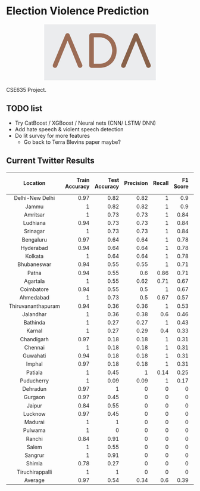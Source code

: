 # Election Violence Prediction
<p align="center">
<img src="assets/ada.png" width="300">
</p>
<p>
CSE635 Project.
</p>


## TODO list

* Try CatBoost / XGBoost / Neural nets (CNN/ LSTM/ DNN)
* Add hate speech & violent speech detection
* Do lit survey for more features
  * Go back to Terra Blevins paper maybe?

## Current Twitter Results
|      Location      |   Train Accuracy |   Test Accuracy |   Precision |   Recall |   F1 Score |   +'s in data |
|:------------------:|-----------------:|----------------:|------------:|---------:|-----------:|--------------:|
|  Delhi-New Delhi   |             0.97 |            0.82 |        0.82 |     1    |       0.9  |          0.93 |
|       Jammu        |             1    |            0.82 |        0.82 |     1    |       0.9  |          0.95 |
|      Amritsar      |             1    |            0.73 |        0.73 |     1    |       0.84 |          0.93 |
|      Ludhiana      |             0.94 |            0.73 |        0.73 |     1    |       0.84 |          0.88 |
|      Srinagar      |             1    |            0.73 |        0.73 |     1    |       0.84 |          0.93 |
|     Bengaluru      |             0.97 |            0.64 |        0.64 |     1    |       0.78 |          0.81 |
|     Hyderabad      |             0.94 |            0.64 |        0.64 |     1    |       0.78 |          0.86 |
|      Kolkata       |             1    |            0.64 |        0.64 |     1    |       0.78 |          0.91 |
|    Bhubaneswar     |             0.94 |            0.55 |        0.55 |     1    |       0.71 |          0.84 |
|       Patna        |             0.94 |            0.55 |        0.6  |     0.86 |       0.71 |          0.47 |
|      Agartala      |             1    |            0.55 |        0.62 |     0.71 |       0.67 |          0.74 |
|     Coimbatore     |             0.94 |            0.55 |        0.5  |     1    |       0.67 |          0.79 |
|     Ahmedabad      |             1    |            0.73 |        0.5  |     0.67 |       0.57 |          0.44 |
| Thiruvananthapuram |             0.94 |            0.36 |        0.36 |     1    |       0.53 |          0.79 |
|     Jalandhar      |             1    |            0.36 |        0.38 |     0.6  |       0.46 |          0.56 |
|      Bathinda      |             1    |            0.27 |        0.27 |     1    |       0.43 |          0.81 |
|       Karnal       |             1    |            0.27 |        0.29 |     0.4  |       0.33 |          0.47 |
|     Chandigarh     |             0.97 |            0.18 |        0.18 |     1    |       0.31 |          0.77 |
|      Chennai       |             1    |            0.18 |        0.18 |     1    |       0.31 |          0.79 |
|      Guwahati      |             0.94 |            0.18 |        0.18 |     1    |       0.31 |          0.74 |
|       Imphal       |             0.97 |            0.18 |        0.18 |     1    |       0.31 |          0.63 |
|      Patiala       |             1    |            0.45 |        1    |     0.14 |       0.25 |          0.7  |
|     Puducherry     |             1    |            0.09 |        0.09 |     1    |       0.17 |          0.77 |
|      Dehradun      |             0.97 |            1    |        0    |     0    |       0    |          0.28 |
|      Gurgaon       |             0.97 |            0.45 |        0    |     0    |       0    |          0.23 |
|       Jaipur       |             0.84 |            0.55 |        0    |     0    |       0    |          0.26 |
|      Lucknow       |             0.97 |            0.45 |        0    |     0    |       0    |          0.53 |
|      Madurai       |             1    |            1    |        0    |     0    |       0    |          0.47 |
|      Pulwama       |             1    |            0    |        0    |     0    |       0    |          0.49 |
|       Ranchi       |             0.84 |            0.91 |        0    |     0    |       0    |          0.42 |
|       Salem        |             1    |            0.55 |        0    |     0    |       0    |          0.56 |
|      Sangrur       |             1    |            0.91 |        0    |     0    |       0    |          0.51 |
|       Shimla       |             0.78 |            0.27 |        0    |     0    |       0    |          0.26 |
|  Tiruchirappalli   |             1    |            1    |        0    |     0    |       0    |          0.35 |
|      Average       |             0.97 |            0.54 |        0.34 |     0.6  |       0.39 |          0.64 |
